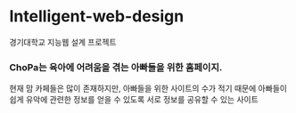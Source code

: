 # Intelligent-web-design
경기대학교 지능웹 설계 프로젝트

### ChoPa는 육아에 어려움을 겪는 아빠들을 위한 홈페이지.
현재 맘 카페들은 많이 존재하지만, 아빠들을 위한 사이트의 수가 적기 때문에 아빠들이 쉽게 유악에 관련한 정보를 얻을 수 있도록 서로 정보를 공유할 수 있는 사이트
